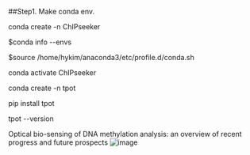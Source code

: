 ##Step1. Make conda env.

conda create -n ChIPseeker

$conda info --envs

$source /home/hykim/anaconda3/etc/profile.d/conda.sh

conda activate ChIPseeker


conda create -n tpot

pip install tpot

tpot --version

Optical bio-sensing of DNA methylation analysis: an overview of recent progress and future prospects
 ![image](https://github.com/Cherry-Kim/Methylseq/assets/64776690/6bf5b60d-cc2c-42fe-b986-62e372558652)


